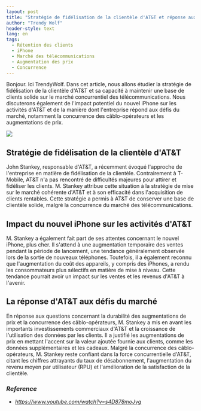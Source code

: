 ```yaml
---
layout: post
title: "Stratégie de fidélisation de la clientèle d'AT&T et réponse aux défis du marché"
author: "Trendy Wolf"
header-style: text
lang: en
tags:
  - Rétention des clients
  - iPhone
  - Marché des télécommunications
  - Augmentation des prix
  - Concurrence
---
```


Bonjour. Ici TrendyWolf. Dans cet article, nous allons étudier la stratégie de fidélisation de la clientèle d'AT&T et sa capacité à maintenir une base de clients solide sur le marché concurrentiel des télécommunications. Nous discuterons également de l'impact potentiel du nouvel iPhone sur les activités d'AT&T et de la manière dont l'entreprise répond aux défis du marché, notamment la concurrence des câblo-opérateurs et les augmentations de prix.

<img
    src="https://i.ytimg.com/vi/s4D878moJvg/hqdefault.jpg"
/>


## Stratégie de fidélisation de la clientèle d'AT&T
John Stankey, responsable d'AT&T, a récemment évoqué l'approche de l'entreprise en matière de fidélisation de la clientèle. Contrairement à T-Mobile, AT&T n'a pas rencontré de difficultés majeures pour attirer et fidéliser les clients. M. Stankey attribue cette situation à la stratégie de mise sur le marché cohérente d'AT&T et à son efficacité dans l'acquisition de clients rentables. Cette stratégie a permis à AT&T de conserver une base de clientèle solide, malgré la concurrence du marché des télécommunications.

## Impact du nouvel iPhone sur les activités d'AT&T
M. Stankey a également fait part de ses attentes concernant le nouvel iPhone, plus cher. Il s'attend à une augmentation temporaire des ventes pendant la période de lancement, une tendance généralement observée lors de la sortie de nouveaux téléphones. Toutefois, il a également reconnu que l'augmentation du coût des appareils, y compris des iPhones, a rendu les consommateurs plus sélectifs en matière de mise à niveau. Cette tendance pourrait avoir un impact sur les ventes et les revenus d'AT&T à l'avenir.

## La réponse d'AT&T aux défis du marché
En réponse aux questions concernant la durabilité des augmentations de prix et la concurrence des câblo-opérateurs, M. Stankey a mis en avant les importants investissements commerciaux d'AT&T et la croissance de l'utilisation des données par les clients. Il a justifié les augmentations de prix en mettant l'accent sur la valeur ajoutée fournie aux clients, comme les données supplémentaires et les cadeaux. Malgré la concurrence des câblo-opérateurs, M. Stankey reste confiant dans la force concurrentielle d'AT&T, citant les chiffres attrayants du taux de désabonnement, l'augmentation du revenu moyen par utilisateur (RPU) et l'amélioration de la satisfaction de la clientèle.


### _Reference_
- _https://www.youtube.com/watch?v=s4D878moJvg_

